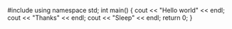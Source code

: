 #include <iostream>
using namespace std;
int main()
{
    cout << "Hello world" << endl;
    cout << "Thanks" << endl;
    cout << "Sleep" << endl;
    return 0;
}
